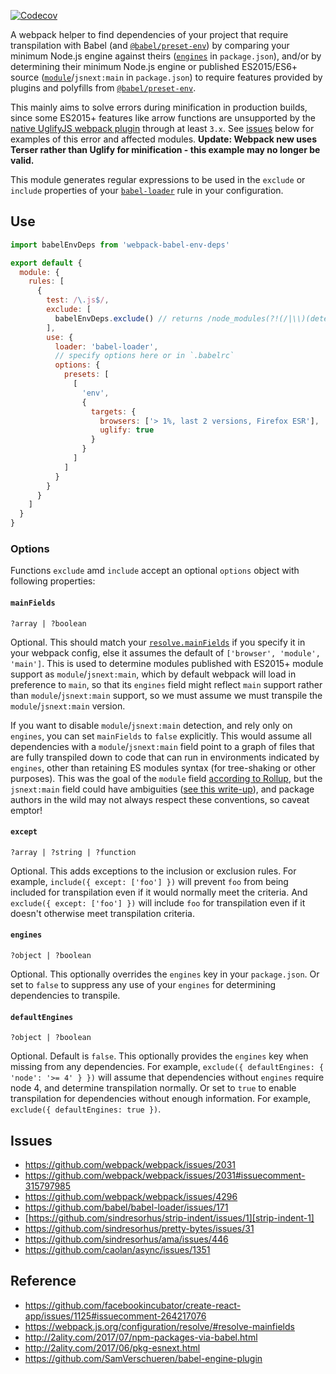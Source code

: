 [![Codecov](https://img.shields.io/codecov/c/github/AndersDJohnson/webpack-babel-env-deps.svg)](https://codecov.io/gh/AndersDJohnson/webpack-babel-env-deps)

A webpack helper to find dependencies of your project that require transpilation with Babel (and [`@babel/preset-env`][@babel/preset-env])
by comparing your minimum Node.js engine against theirs ([`engines`][engines] in `package.json`), and/or by determining
their minimum Node.js engine or published
ES2015/ES6+ source ([`module`][module]/`jsnext:main` in `package.json`)
to require features provided by plugins and polyfills from [`@babel/preset-env`][@babel/preset-env].

This mainly aims to solve errors during minification in production builds, since some ES2015+ features like arrow functions
are unsupported by the
[native UglifyJS webpack plugin](https://github.com/webpack-contrib/uglifyjs-webpack-plugin) through at least `3.x`.
See [issues](#issues) below for examples of this error and affected modules.
**Update: Webpack new uses Terser rather than Uglify for minification - this example may no longer be valid.**

This module generates regular expressions to be used in the `exclude` or `include` properties
of your [`babel-loader`][babel-loader] rule in your configuration.

## Use

```js
import babelEnvDeps from 'webpack-babel-env-deps'

export default {
  module: {
    rules: [
      {
        test: /\.js$/,
        exclude: [
          babelEnvDeps.exclude() // returns /node_modules(?!(/|\\)(detect-indent|request|...)(/|\\))/
        ],
        use: {
          loader: 'babel-loader',
          // specify options here or in `.babelrc`
          options: {
            presets: [
              [
                'env',
                {
                  targets: {
                    browsers: ['> 1%, last 2 versions, Firefox ESR'],
                    uglify: true
                  }
                }
              ]
            ]
          }
        }
      }
    ]
  }
}
```

### Options

Functions `exclude` amd `include` accept an optional `options` object with following properties:

#### `mainFields`

`?array | ?boolean`

Optional. This should match your [`resolve.mainFields`](https://webpack.js.org/configuration/resolve/#resolve-mainfields)
if you specify it in your webpack config, else it assumes the default of `['browser', 'module', 'main']`.
This is used to determine modules published with ES2015+ module support as `module`/`jsnext:main`,
which by default webpack will load in preference to `main`, so that its
`engines` field might reflect `main` support rather than `module`/`jsnext:main` support,
so we must assume we must transpile the `module`/`jsnext:main` version.

If you want to disable `module`/`jsnext:main` detection, and rely only on `engines`,
you can set `mainFields` to `false` explicitly.
This would assume all dependencies with a `module`/`jsnext:main`
field point to a graph of files that are fully transpiled down
to code that can run in environments indicated by `engines`,
other than retaining ES modules syntax (for tree-shaking or other purposes).
This was the goal of the `module` field [according to Rollup](https://github.com/rollup/rollup/wiki/pkg.module),
but the `jsnext:main` field could have ambiguities ([see this write-up](https://github.com/jsforum/jsforum/issues/5#issue-113078483)),
and package authors in the wild may not always respect these conventions,
so caveat emptor!

#### `except`

`?array | ?string | ?function`

Optional. This adds exceptions to the inclusion or exclusion rules.
For example, `include({ except: ['foo'] })` will prevent `foo` from being
included for transpilation even if it would normally meet the criteria.
And `exclude({ except: ['foo'] })` will include `foo` for transpilation
even if it doesn't otherwise meet transpilation criteria.

#### `engines`

`?object | ?boolean`

Optional. This optionally overrides the `engines` key in your `package.json`.
Or set to `false` to suppress any use of your `engines` for determining dependencies to transpile.

#### `defaultEngines`

`?object | ?boolean`

Optional. Default is `false`.
This optionally provides the `engines` key when missing from any dependencies.
For example, `exclude({ defaultEngines: { 'node': '>= 4' } })` will assume that
dependencies without `engines` require node 4, and determine transpilation normally.
Or set to `true` to enable transpilation for dependencies without enough information.
For example, `exclude({ defaultEngines: true })`.

## Issues

- https://github.com/webpack/webpack/issues/2031
- https://github.com/webpack/webpack/issues/2031#issuecomment-315797985
- https://github.com/webpack/webpack/issues/4296
- https://github.com/babel/babel-loader/issues/171
- [https://github.com/sindresorhus/strip-indent/issues/1][strip-indent-1]
- https://github.com/sindresorhus/pretty-bytes/issues/31
- https://github.com/sindresorhus/ama/issues/446
- https://github.com/caolan/async/issues/1351

## Reference

- https://github.com/facebookincubator/create-react-app/issues/1125#issuecomment-264217076
- https://webpack.js.org/configuration/resolve/#resolve-mainfields
- http://2ality.com/2017/07/npm-packages-via-babel.html
- http://2ality.com/2017/06/pkg-esnext.html
- https://github.com/SamVerschueren/babel-engine-plugin

[engines]: https://docs.npmjs.com/files/package.json#engines
[module]: https://github.com/rollup/rollup/wiki/pkg.module
[strip-indent-1]: https://github.com/sindresorhus/strip-indent/issues/1
[babel-loader]: https://github.com/babel/babel-loader
[@babel/preset-env]: https://github.com/babel/babel-preset-env
